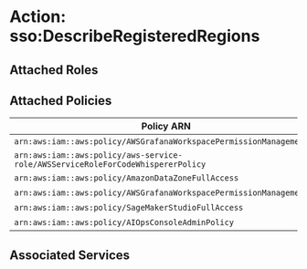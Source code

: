 # Action: sso:DescribeRegisteredRegions

## Attached Roles

## Attached Policies

| Policy ARN | Policy Name |
|------------|-------------|
| `arn:aws:iam::aws:policy/AWSGrafanaWorkspacePermissionManagement` | [AWSGrafanaWorkspacePermissionManagement](../policies.md#awsgrafanaworkspacepermissionmanagement) |
| `arn:aws:iam::aws:policy/aws-service-role/AWSServiceRoleForCodeWhispererPolicy` | [AWSServiceRoleForCodeWhispererPolicy](../policies.md#awsserviceroleforcodewhispererpolicy) |
| `arn:aws:iam::aws:policy/AmazonDataZoneFullAccess` | [AmazonDataZoneFullAccess](../policies.md#amazondatazonefullaccess) |
| `arn:aws:iam::aws:policy/AWSGrafanaWorkspacePermissionManagementV2` | [AWSGrafanaWorkspacePermissionManagementV2](../policies.md#awsgrafanaworkspacepermissionmanagementv2) |
| `arn:aws:iam::aws:policy/SageMakerStudioFullAccess` | [SageMakerStudioFullAccess](../policies.md#sagemakerstudiofullaccess) |
| `arn:aws:iam::aws:policy/AIOpsConsoleAdminPolicy` | [AIOpsConsoleAdminPolicy](../policies.md#aiopsconsoleadminpolicy) |

## Associated Services

